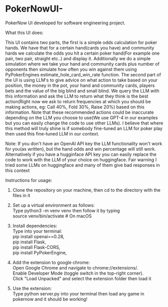 # PokerNowUI-
PokerNow UI developed for software engineering project.

What this UI does:

This UI contains two parts, the first is a simple odds calculation for poker hands. We have that for a certain hand(cards you have) and community hards we calculate the odds you hit a certain poker hand(For example one pair, two pair, straight etc..) and display it. Additionally we do a simple simulation where we take your hand and community cards plus number of opponents then simulate how often you win against them using PyPokerEngines estimate_hole_card_win_rate function. The second part of the UI is using LLM's to give advice on what action to take based on your position, the money in the pot, your hand and community cards, players bets and the value of the big blind and small blind. We query the LLM with this information and ask the LLM to return what they think is the best action(Right now we ask to return frequencies at which you should be making actions, eg: Call 40%, Fold 30%, Raise 20%) based on this information. Note that these recommended actions could be inaccurate depending on the LLM you choose to use(We use GPT-4 in our examples but you can easily change the code to use other LLMs). I believe that where this method will truly shine is if somebody fine-tuned an LLM for poker play then used this fine-tuned LLM in our context. 

Note: If you don't have an OpenAI API key the LLM functionality won't work for you(as written), but the hand odds and win percentage will still work. Alternatively if you have a hugginface API key you can easily replace the code to work with the LLM of your choice on huggingface. Fair warning I tried some LLMs on huggingface and many of them give bad responses in this context


Instructions for usage: <br />

1) Clone the repository on your machine, then cd to the directory with the files in it

2) Set up a virtual environment as follows: <br />
        Type python3 -m venv venv then follow it by typing <br />
        source venv/bin/activate  # On macOS <br />
3) Install dependencies: <br />
       Type into your terminal: <br />
       pip install openai==0.28, <br />
       pip install Flask, <br />
       pip install Flask-CORS, <br />
       pip install PyPokerEngine, <br />
4) Add the extension to google chrome: <br />
       Open Google Chrome and navigate to chrome://extensions/. <br />
        Enable Developer Mode (toggle switch in the top-right corner). <br />
        Click "Load Unpacked" and select the extension folder then load it <br />
5) Use the extension: <br />
     Type python server.py into your terminal then load any game in pokernow and it should be working!

        
